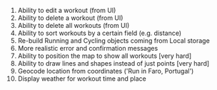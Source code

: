 1. Ability to edit a workout (from UI)
2. Ability to delete a workout (from UI)
3. Ability to delete all workouts (from UI)
4. Ability to sort workouts by a certain field (e.g. distance)
5. Re-build Running and Cycling objects coming from Local storage
6. More realistic error and confirmation messages
7. Ability to position the map to show all workouts [very hard]
8. Ability to draw lines and shapes instead of just points [very hard]
9. Geocode location from coordinates ('Run in Faro, Portugal')
10. Display weather for workout time and place

